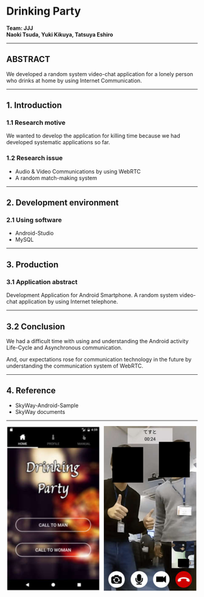 # Drinking Party  
**Team: JJJ**  
**Naoki Tsuda, Yuki Kikuya, Tatsuya Eshiro**  

---

## ABSTRACT  
We developed a random system video-chat application for a lonely person who drinks at home by using Internet Communication.

---

## 1. Introduction  

### 1.1 Research motive  
We wanted to develop the application for killing time because we had developed systematic applications so far.

### 1.2 Research issue  
- Audio & Video Communications by using WebRTC  
- A random match-making system  

---

## 2. Development environment  

### 2.1 Using software  
- Android-Studio  
- MySQL  

---

## 3. Production  

### 3.1 Application abstract  
Development Application for Android Smartphone. A random system video-chat application by using Internet telephone.

---

## 3.2 Conclusion  
We had a difficult time with using and understanding the Android activity Life-Cycle and Asynchronous communication.  

And, our expectations rose for communication technology in the future by understanding the communication system of WebRTC.

---

## 4. Reference  
- SkyWay-Android-Sample  
- SkyWay documents  

---

![Drinking Party App Screenshot](../assets/drinking_party.png)